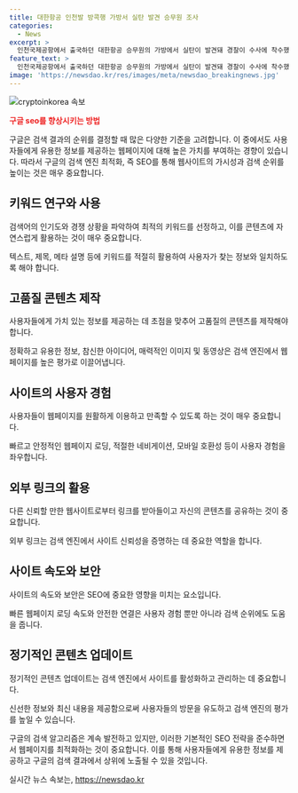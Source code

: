 ```yaml
---
title: 대한항공 인천발 방콕행 가방서 실탄 발견 승무원 조사
categories:
  - News
excerpt: >
  인천국제공항에서 출국하던 대한항공 승무원의 가방에서 실탄이 발견돼 경찰이 수사에 착수했다. 7.62㎜ 구경 실탄 1발이 발견되자 경찰은 수거한 뒤 A씨를 출국시키고 귀국 후 실탄 소지 경위를 조사할 예정이다. 이는 지난 3월에도 대한항공 여객기에서 실탄 사고가 있었던 사건과 연이어 발생한 일로 관심을 끌고 있다.
feature_text: >
  인천국제공항에서 출국하던 대한항공 승무원의 가방에서 실탄이 발견돼 경찰이 수사에 착수했다. 7.62㎜ 구경 실탄 1발이 발견되자 경찰은 수거한 뒤 A씨를 출국시키고 귀국 후 실탄 소지 경위를 조사할 예정이다. 이는 지난 3월에도 대한항공 여객기에서 실탄 사고가 있었던 사건과 연이어 발생한 일로 관심을 끌고 있다.
image: 'https://newsdao.kr/res/images/meta/newsdao_breakingnews.jpg'
---
```


<p><img src="https://newsdao.kr/res/images/meta/newsdao_breakingnews.jpg" alt="cryptoinkorea 속보" /></p>

<p><b><span style="color: #ee2323;">구글 seo를 향상시키는 방법</span></b></p>

<p>구글은 검색 결과의 순위를 결정할 때 많은 다양한 기준을 고려합니다. 이 중에서도 사용자들에게 유용한 정보를 제공하는 웹페이지에 대해 높은 가치를 부여하는 경향이 있습니다. 따라서 구글의 검색 엔진 최적화, 즉 SEO를 통해 웹사이트의 가시성과 검색 순위를 높이는 것은 매우 중요합니다.</p>

<h2 data-ke-size="size26">키워드 연구와 사용</h2>

<p>검색어의 인기도와 경쟁 상황을 파악하여 최적의 키워드를 선정하고, 이를 콘텐츠에 자연스럽게 활용하는 것이 매우 중요합니다. </p>

<p data-ke-size="size16">텍스트, 제목, 메타 설명 등에 키워드를 적절히 활용하여 사용자가 찾는 정보와 일치하도록 해야 합니다.</p>

<h2 data-ke-size="size26">고품질 콘텐츠 제작</h2>

<p>사용자들에게 가치 있는 정보를 제공하는 데 초점을 맞추어 고품질의 콘텐츠를 제작해야 합니다.</p>

<p data-ke-size="size16">정확하고 유용한 정보, 참신한 아이디어, 매력적인 이미지 및 동영상은 검색 엔진에서 웹페이지를 높은 평가로 이끌어냅니다.</p>

<h2 data-ke-size="size26">사이트의 사용자 경험</h2>

<p>사용자들이 웹페이지를 원활하게 이용하고 만족할 수 있도록 하는 것이 매우 중요합니다.</p>

<p data-ke-size="size16">빠르고 안정적인 웹페이지 로딩, 적절한 네비게이션, 모바일 호환성 등이 사용자 경험을 좌우합니다.</p>

<h2 data-ke-size="size26">외부 링크의 활용</h2>

<p>다른 신뢰할 만한 웹사이트로부터 링크를 받아들이고 자신의 콘텐츠를 공유하는 것이 중요합니다.</p>

<p data-ke-size="size16">외부 링크는 검색 엔진에서 사이트 신뢰성을 증명하는 데 중요한 역할을 합니다.</p>

<h2 data-ke-size="size26">사이트 속도와 보안</h2>

<p>사이트의 속도와 보안은 SEO에 중요한 영향을 미치는 요소입니다.</p>

<p data-ke-size="size16">빠른 웹페이지 로딩 속도와 안전한 연결은 사용자 경험 뿐만 아니라 검색 순위에도 도움을 줍니다.</p>

<h2 data-ke-size="size26">정기적인 콘텐츠 업데이트</h2>

<p>정기적인 콘텐츠 업데이트는 검색 엔진에서 사이트를 활성화하고 관리하는 데 중요합니다.</p>

<p data-ke-size="size16">신선한 정보와 최신 내용을 제공함으로써 사용자들의 방문을 유도하고 검색 엔진의 평가를 높일 수 있습니다.</p>

<p>구글의 검색 알고리즘은 계속 발전하고 있지만, 이러한 기본적인 SEO 전략을 준수하면서 웹페이지를 최적화하는 것이 중요합니다. 이를 통해 사용자들에게 유용한 정보를 제공하고 구글의 검색 결과에서 상위에 노출될 수 있을 것입니다.</p>
실시간 뉴스 속보는, <a href="https://newsdao.kr" rel="dofollow">https://newsdao.kr</a>


